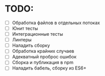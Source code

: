 # TODO: 

- [ ] Обработка файлов в отдельных потоках
- [ ] Юнит тесты
- [ ] Интеграционные тесты
- [ ] Линтеры
- [ ] Наладить сборку
- [ ] Обработка крайних случаев
- [ ] Адекватный проброс ошибок
- [ ] Сборка и публикация в npm
- [ ] Наладить бабель, сборку из ES6+